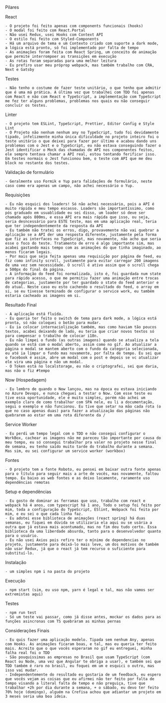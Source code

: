 Pilares

React
    
    - O projeto foi feito apenas com components funcionais (hooks)
    - O modal foi feito com React.Portal
    - Não usei Redux, usei Hooks com Context API
    - O estilo foi feito com Styled-Components
    - Há um arquivo de tema e um Contexto criado com suporte a dark mode, a lógica está pronto, só foi implementado por falta de tempo
    - As animações foram feita com React Spring, um conceito de animação que permite interrompoer as transições em execução
    - As rotas foram separadas para uma melhor leitura
    - Eu prefiro usar meu próprop webpack, mas também trabalho com CRA, Next e Gatsby

Testes

    - Não tenho o costume de fazer teste unitário, o que tenho que admitir que é uma má prática. A última vez que trabalhei com TDD foi apenas com React e não com React e TypeScript, a implementação com TypeScript me fez ter alguns problemas, problemas nos quais eu não conseguir concluir os testes.

Linter

    - O projeto tem ESLint, TypeScript, Prettier, Editor Config e Style Lint
    - O Projeto não nenhum nenhum any no TypeScript, tudo foi devidamente tipado, infelizmente minha única dificuldade no projeto inteiro foi o teste unitário o que deixei para fazer por último e acabou dando uns problemas com o Jest e o TypeScript, eu não estava conseguindo fazer o Jest identificar o Mock das chamadas de API nos compenentes feitos, ele sempre tentava chamar a API real, estou tentando ferificar isso. Em testes normais o Jest funcionou bem, o teste com API que me deu block no restante dos testes.
   
Validação de formulário

    - Geralmente uso Formik e Yup para falidações de formulário, neste caso como era apenas um campo, não achei necessário o Yup.
    
Requisições

    - Eu não esquici dos loaders! Só não achei necessário, pois a API é muito rápida e meu tempo escasso. Loaders são importantíssimo, como pós graduado em usuablidade eu sei disso, um loader só deve ser chamado após 800ms, e essa API era mais rápida que isso, ou seja, seria desncessário para ESTE teste, mas em uma aplicação real, teria que ter independentemente da resposta da API
    - Eu também não tratei os erros, digo, provavemente não vai quebrar a aplicação se a API der uma resposta diferente, justamente pela forma que fiz as interfaces no TypeScript, mas novamente, não acho que seria esse o foco do teste. Tratamento de erro é algo importante sim, mas acabei gastando mais tempo com as animações do que tinha imaginado, ao menos ficaram legais. 
    - Por mais que seja feita apenas uma requisição por página de feed, eu fiz como infinity scroll, justamente para evitar carregar 200 imagens de uma vez sem necessidade. O scroll é ativo assim que o scroll chega a 500px do final da página.
    - A informação do feed foi normalizada, isto é, foi guardada num state para rápido acesso, o que me permitiu fazer uma animação entre trocas de categorias, justamente por ter guardado o state do feed anterior e do atual. Neste caso eu esto cachendo o resultado do feed, o array em si, se eu tivesse terminado de configurar o service work, eu também estaria cacheado as imagens em si.
    
Resultado Final

    - A aplicação está fluída.
    - Eu queria ter feito o switch de tema para dark mode, a lógica está pronta, só não coloquei o botão para mudar.
    - Eu ia colocar internaciolização também, mas como haviam tão poucos textos, acabei deixando de lado, eu teria que criar novos textos só para compensar o trabalho de colocar i18n.
    - Eu não limpei o fundo (as outras imagens) quando se atualiza a tela quando se está com o modal aberto, assim como no gif. Ao atualizar a página o modal se mantem aberto com o fundo da categoria selecionada, eu até ia limpar o fundo mas novamente, por falta de tempo. Eu sei que o facebook é assim, abre um modal com o post e depois se vc atualizar ele vira uma página e não um modal.
    - O Token está no localstorage, eu não o criptografei, sei que daria, mas não o fiz #tempo
 
Now (Hospedagem)

    - Eu lembro de quando o Now lançou, mas na época eu estava iniciando no Azure Devops, e nunca cheguei a testar o Now. Com esse teste eu tive essa oportunidade, ele é muito simples, porém não achei um exemplo claro de como trabalhar com SPA nele, eu li a documentação, segui o exemplo e não funcionou. Eu tive que setar na mão cada rota (o que no caso apenas duas) para fazer a atualização das páginas não quebrarem ao estar em uma rota diferente da /
    
Service Worker

    - Eu perdi um tempo legal com o TDD e não consegui configurar o WorkBox, cachear as imagens não me pareceu tão importante por causa do meu tempo, eu só consegui trabalhar pra valer no projeto nesse final de semana, eu tenho saído muito tarde do trabalho durante a semana. Mas sim, eu sei configurar um service worker (workbox)
    
Fontes

    - O projeto tem a fonte Roboto, eu pensei em baixar outra fonte apenas para o título para seguir mais a arte de vocês, mas novamente, faltou tempo. Eu baixo as web fontes e as deixo locamente, raramente uso dependências remotas
    
Setup e dependências

    - Eu gosto de dominar as ferramas que uso, trabalho com react e webpack há 4 anos, com typescript há 1 ano, Todo o setup foi feito por mim, toda a configuração do TypeScript, ESlint, Webpack foi feita por mim, e eu sei o que cada linha faz.
    - Eu adotei esse biblioteca de animações (react spring) há duas semanas, eu fiquei em dúvida se utilizaria ela aqui ou se usária a outra que já estava mais acontumado, mas no fim deu tudo certo. Essa biblioteca da uma liberdade absurda, tanto para o desenvolvedor quanto para o usuário.
    - Eu não usei Axios pois refiro ter o mínimo de dependencias no projeto, justamente para deixá-lo mais leve, um dos motivos de também não usar Redux, já que o react já tem recurso o suficiente para substituí-lo.  
  
Instalação

    - um simples npm i na pasta do projeto
    
Execução

    - npm start (sim, eu uso npm, yarn é legal e tal, mas não vamos ser extremistas aqui)
    
Testes

    - npm run test
    - Só um teste vai passar, como já disse antes, mockar os dados para as funções asincronas com TS quebraram as minhas pernas
    
Considerações Finais

    - Eu quis fazer uma aplicação modelo. Tipada sem nenhum Any, apenas com Hooks. As animações ficaram boas, e tal, mas eu queria ter feito mais. Acreito que o que vocês esperaram no gif eu entreguei, minha falha real foi o TDD
    - São pouquissimas as empresas no Brasil que usam TypeScript (com React ou Node, uma vez que Angular te obriga a usar), e também sei que TDD também é raro no brasil, eu foquei em um e esquici o outro, mas isso vai mudar.
    - Independentemente do resultado eu gostaria de um feedback, eu espero que vocês vejam as coisas que eu afirmei não ter feito por falta de tempo visando a literal falta de tempo e não preguiça, tive que trabalhar +2h por dia durante a semana, + o sábado, eu devo ter feito 70% hoje (domingo), alguém na Crefisa achou que adiantar um projeto em 3 meses seria uma boa ideia.
